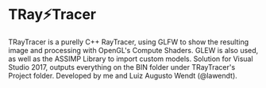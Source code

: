 # TRay⚡Tracer

TRayTracer is a purelly C++ RayTracer, using GLFW to show the resulting image and processing with OpenGL's Compute Shaders. GLEW is also used, as well as the ASSIMP Library to import custom models. Solution for Visual Studio 2017, outputs everything on the BIN folder under TRayTracer's Project folder. Developed by me and Luiz Augusto Wendt (@lawendt).
